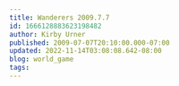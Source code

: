 ```yaml
---
title: Wanderers 2009.7.7
id: 1666128883623198482
author: Kirby Urner
published: 2009-07-07T20:10:00.000-07:00
updated: 2022-11-14T03:08:08.642-08:00
blog: world_game
tags: 
---
```


